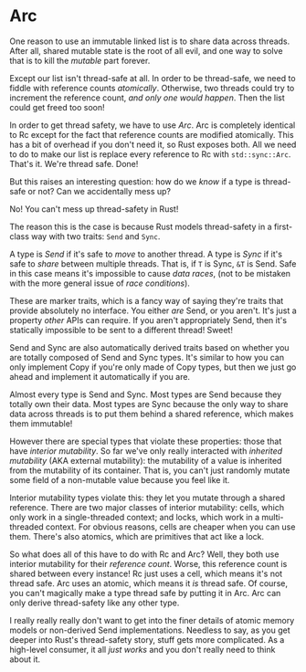 # Arc

One reason to use an immutable linked list is to share data across threads.
After all, shared mutable state is the root of all evil, and one way to solve
that is to kill the *mutable* part forever.

Except our list isn't thread-safe at all. In order to be thread-safe, we need
to fiddle with reference counts *atomically*. Otherwise, two threads could
try to increment the reference count, *and only one would happen*. Then the
list could get freed too soon!

In order to get thread safety, we have to use *Arc*. Arc is completely identical
to Rc except for the fact that reference counts are modified atomically. This
has a bit of overhead if you don't need it, so Rust exposes both.
All we need to do to make our list is replace every reference to Rc with
`std::sync::Arc`. That's it. We're thread safe. Done!

But this raises an interesting question: how do we *know* if a type is
thread-safe or not? Can we accidentally mess up?

No! You can't mess up thread-safety in Rust!

The reason this is the case is because Rust models thread-safety in a
first-class way with two traits: `Send` and `Sync`.

A type is *Send* if it's safe to *move* to another thread. A type is *Sync* if
it's safe to *share* between multiple threads. That is, if `T` is Sync, `&T` is
Send. Safe in this case means it's impossible to cause *data races*, (not to
be mistaken with the more general issue of *race conditions*).

These are marker traits, which is a fancy way of saying they're traits that
provide absolutely no interface. You either *are* Send, or you aren't. It's just
a property *other* APIs can require. If you aren't appropriately Send,
then it's statically impossible to be sent to a different thread! Sweet!

Send and Sync are also automatically derived traits based on whether you are
totally composed of Send and Sync types. It's similar to how you can only
implement Copy if you're only made of Copy types, but then we just go ahead
and implement it automatically if you are.

Almost every type is Send and Sync. Most types are Send because they totally
own their data. Most types are Sync because the only way to share data across
threads is to put them behind a shared reference, which makes them immutable!

However there are special types that violate these properties: those that have
*interior mutability*. So far we've only really interacted with *inherited
mutability* (AKA external mutability): the mutability of a value is inherited
from the mutability of its container. That is, you can't just randomly mutate
some field of a non-mutable value because you feel like it.

Interior mutability types violate this: they let you mutate through a shared
reference. There are two major classes of interior mutability: cells, which
only work in a single-threaded context; and locks, which work in a
multi-threaded context. For obvious reasons, cells are cheaper when you can
use them. There's also atomics, which are primitives that act like a lock.

So what does all of this have to do with Rc and Arc? Well, they both use
interior mutability for their *reference count*. Worse, this reference count
is shared between every instance! Rc just uses a cell, which means it's not
thread safe. Arc uses an atomic, which means it *is* thread safe. Of course,
you can't magically make a type thread safe by putting it in Arc. Arc can only
derive thread-safety like any other type.

I really really really don't want to get into the finer details of atomic
memory models or non-derived Send implementations. Needless to say, as you get
deeper into Rust's thread-safety story, stuff gets more complicated. As a
high-level consumer, it all *just works* and you don't really need to think
about it.